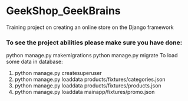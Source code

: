 # GeekShop_GeekBrains
Training project on creating an online store on the Django framework  
### To see the project abilities please make sure you have done:

python manage.py makemigrations
python manage.py migrate
To load some data in database:  
1. python manage.py createsuperuser  
2. python manage.py loaddata products/fixtures/categories.json
3. python manage.py loaddata products/fixtures/products.json
4. python manage.py loaddata mainapp/fixtures/promo.json
